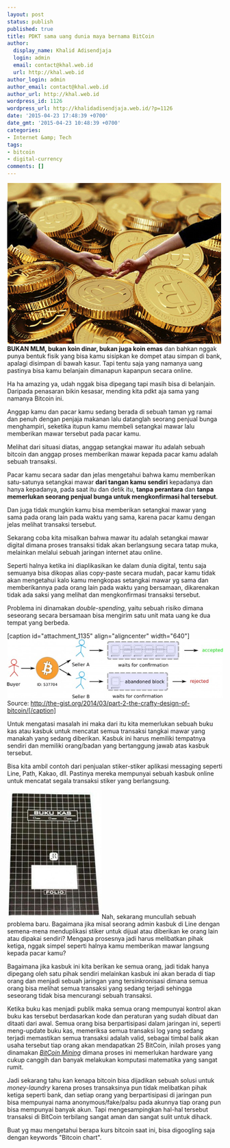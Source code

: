 ```yaml
---
layout: post
status: publish
published: true
title: PDKT sama uang dunia maya bernama BitCoin
author:
  display_name: Khalid Adisendjaja
  login: admin
  email: contact@khal.web.id
  url: http://khal.web.id
author_login: admin
author_email: contact@khal.web.id
author_url: http://khal.web.id
wordpress_id: 1126
wordpress_url: http://khalidadisendjaja.web.id/?p=1126
date: '2015-04-23 17:48:39 +0700'
date_gmt: '2015-04-23 10:48:39 +0700'
categories:
- Internet &amp; Tech
tags:
- bitcoin
- digital-currency
comments: []
---
```

[![pdkt-bitcoin](/images/pdkt-bitcoin.jpg)](/images/pdkt-bitcoin.jpg)**BUKAN MLM, bukan koin dinar, bukan juga koin emas** dan bahkan nggak punya bentuk fisik yang bisa kamu sisipkan ke dompet atau simpan di bank, apalagi disimpan di bawah kasur. Tapi tentu saja yang namanya uang pastinya bisa kamu belanjain dimanapun kapanpun secara online.

Ha ha amazing ya, udah nggak bisa dipegang tapi masih bisa di belanjain. Daripada penasaran bikin kesasar, mending kita pdkt aja sama yang namanya Bitcoin ini.

Anggap kamu dan pacar kamu sedang berada di sebuah taman yg ramai dan penuh dengan penjaja makanan lalu datanglah seorang penjual bunga menghampiri, seketika itupun kamu membeli setangkai mawar lalu memberikan mawar tersebut pada pacar kamu.

Melihat dari situasi diatas, anggap setangkai mawar itu adalah sebuah bitcoin dan anggap proses memberikan mawar kepada pacar kamu adalah sebuah transaksi.

Pacar kamu secara sadar dan jelas mengetahui bahwa kamu memberikan satu-satunya setangkai mawar **dari tangan kamu sendiri** kepadanya dan hanya kepadanya, pada saat itu dan detik itu, **tanpa perantara** dan **tanpa memerlukan seorang penjual bunga untuk mengkonfirmasi hal tersebut**.

Dan juga tidak mungkin kamu bisa memberikan setangkai mawar yang sama pada orang lain pada waktu yang sama, karena pacar kamu dengan jelas melihat transaksi tersebut.

Sekarang coba kita misalkan bahwa mawar itu adalah setangkai mawar digital dimana proses transaksi tidak akan berlangsung secara tatap muka, melainkan melalui sebuah jaringan internet atau online.

Seperti halnya ketika ini diaplikasikan ke dalam dunia digital, tentu saja semuanya bisa dikopas alias copy-paste secara mudah, pacar kamu tidak akan mengetahui kalo kamu mengkopas setangkai mawar yg sama dan memberikannya pada orang lain pada waktu yang bersamaan, dikarenakan tidak ada saksi yang melihat dan mengkonfirmasi transaksi tersebut.

Problema ini dinamakan _double-spending,_ yaitu sebuah risiko dimana seseorang secara bersamaan bisa mengirim satu unit mata uang ke dua tempat yang berbeda.

[caption id="attachment\_1135" align="aligncenter" width="640"][![split_blockchain_users-copy-640x174](/images/split_blockchain_users-copy-640x174.jpg)](/images/split_blockchain_users-copy-640x174.jpg) Source: http://the-gist.org/2014/03/part-2-the-crafty-design-of-bitcoin/[/caption]

Untuk mengatasi masalah ini maka dari itu kita memerlukan sebuah buku kas atau kasbuk untuk mencatat semua transaksi tangkai mawar yang manakah yang sedang diberikan. Kasbuk ini harus memiliki tempatnya sendiri dan memiliki orang/badan yang bertanggung jawab atas kasbuk tersebut.

Bisa kita ambil contoh dari penjualan stiker-stiker aplikasi messaging seperti Line, Path, Kakao, dll. Pastinya mereka mempunyai sebuah kasbuk online untuk mencatat segala transaksi stiker yang berlangsung.

[![buku_kas](/images/buku_kas-221x300.jpg)](/images/buku_kas.jpg)Nah, sekarang muncullah sebuah problema baru. Bagaimana jika misal seorang admin kasbuk di Line dengan semena-mena menduplikasi stiker untuk dijual atau diberikan ke orang lain atau dipakai sendiri? Mengapa prosesnya jadi harus melibatkan pihak ketiga, nggak simpel seperti halnya kamu memberikan mawar langsung kepada pacar kamu?

Bagaimana jika kasbuk ini kita berikan ke semua orang, jadi tidak hanya dipegang oleh satu pihak sendiri melainkan kasbuk ini akan berada di tiap orang dan menjadi sebuah jaringan yang tersinkronisasi dimana semua orang bisa melihat semua transaksi yang sedang terjadi sehingga seseorang tidak bisa mencurangi sebuah transaksi.

Ketika buku kas menjadi publik maka semua orang mempunyai kontrol akan buku kas tersebut berdasarkan kode dan peraturan yang sudah dibuat dan ditaati dari awal. Semua orang bisa berpartisipasi dalam jaringan ini, seperti meng-update buku kas, memeriksa semua transaksi log yang sedang terjadi memastikan semua transaksi adalah valid, sebagai timbal balik akan usaha tersebut tiap orang akan mendapatkan 25 BitCoin, inilah proses yang dinamakan _[BitCoin Mining](https://www.weusecoins.com/en/mining-guide/)_ dimana proses ini memerlukan hardware yang cukup canggih dan banyak melakukan komputasi matematika yang sangat rumit.

Jadi sekarang tahu kan kenapa bitcoin bisa dijadikan sebuah solusi untuk _money-laundry_ karena proses transaksinya pun tidak melibatkan pihak ketiga seperti bank, dan setiap orang yang berpartisipasi di jaringan pun bisa mempunyai nama anonymous/fake/palsu pada akunnya tiap orang pun bisa mempunyai banyak akun. Tapi mengesampingkan hal-hal tersebut transaksi di BitCoin terbilang sangat aman dan sangat sulit untuk dihack.

Buat yg mau mengetahui berapa kurs bitcoin saat ini, bisa digoogling saja dengan keywords "Bitcoin chart".